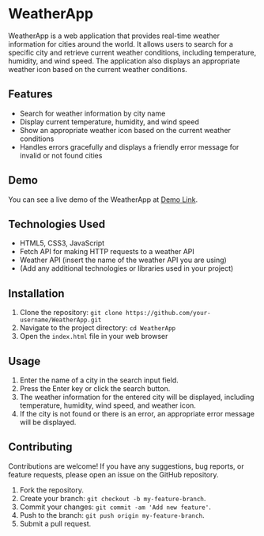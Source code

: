 # WeatherApp

WeatherApp is a web application that provides real-time weather information for cities around the world. It allows users to search for a specific city and retrieve current weather conditions, including temperature, humidity, and wind speed. The application also displays an appropriate weather icon based on the current weather conditions.

## Features

- Search for weather information by city name
- Display current temperature, humidity, and wind speed
- Show an appropriate weather icon based on the current weather conditions
- Handles errors gracefully and displays a friendly error message for invalid or not found cities

## Demo

You can see a live demo of the WeatherApp at [Demo Link](https://your-demo-link.com).

## Technologies Used

- HTML5, CSS3, JavaScript
- Fetch API for making HTTP requests to a weather API
- Weather API (insert the name of the weather API you are using)
- (Add any additional technologies or libraries used in your project)

## Installation

1. Clone the repository: `git clone https://github.com/your-username/WeatherApp.git`
2. Navigate to the project directory: `cd WeatherApp`
3. Open the `index.html` file in your web browser

## Usage

1. Enter the name of a city in the search input field.
2. Press the Enter key or click the search button.
3. The weather information for the entered city will be displayed, including temperature, humidity, wind speed, and weather icon.
4. If the city is not found or there is an error, an appropriate error message will be displayed.

## Contributing

Contributions are welcome! If you have any suggestions, bug reports, or feature requests, please open an issue on the GitHub repository.

1. Fork the repository.
2. Create your branch: `git checkout -b my-feature-branch`.
3. Commit your changes: `git commit -am 'Add new feature'`.
4. Push to the branch: `git push origin my-feature-branch`.
5. Submit a pull request.
